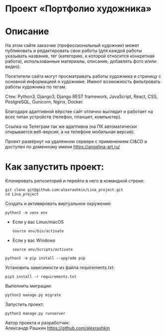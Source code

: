# Проект «Портфолио художника»
# Описание
На этом сайте заказчик (профессиональный художник) может публиковать и редактировать свои работы (для каждой работы указывать название, тег (категорию, к которой относится конкретная работа), использованные материалы, описание, добавлять фото и/или видео). 

Посетители сайта могут просматривать работы художника и страницу с основной информацией о художнике. Имеют возможность фильтровать работы художника по тегам.

Стек: Python3, Django3, Django REST framework, JavaScript, React, CSS, PostgreSQL, Gunicorn, Nginx, Docker.

Благодаря адаптивной вёрстке сайт отлично выглядит и работает на всех типах устройств (телефон, планшет, компьютер).

Ссылка на Телеграм так же адаптивна (на ПК автоматически открывается веб-версия, а на телефоне мобильная версия).

Проект развёрнут на удалённом сервере с применением CI&CD и доступен по доменному имени https://angelina-art.ru/

# Как запустить проект:

Клонировать репозиторий и перейти в него в командной строке:

```
git clone git@github.com:alexrashkin/Lina_project.git
cd Lina_project
```

Cоздать и активировать виртуальное окружение:

```
python3 -m venv env
```

* Если у вас Linux/macOS

    ```
    source env/bin/activate
    ```

* Если у вас Windows

    ```
    source env/Scripts/activate
    ```

```
python3 -m pip install --upgrade pip
```

Установить зависимости из файла requirements.txt:

```
pip3 install -r requirements.txt
```

Выполнить миграции:

```
python3 manage.py migrate
```

Запустить проект:

```
python3 manage.py runserver
```

Автор проекта и разработчик:  
Александр Рашкин
https://github.com/alexrashkin